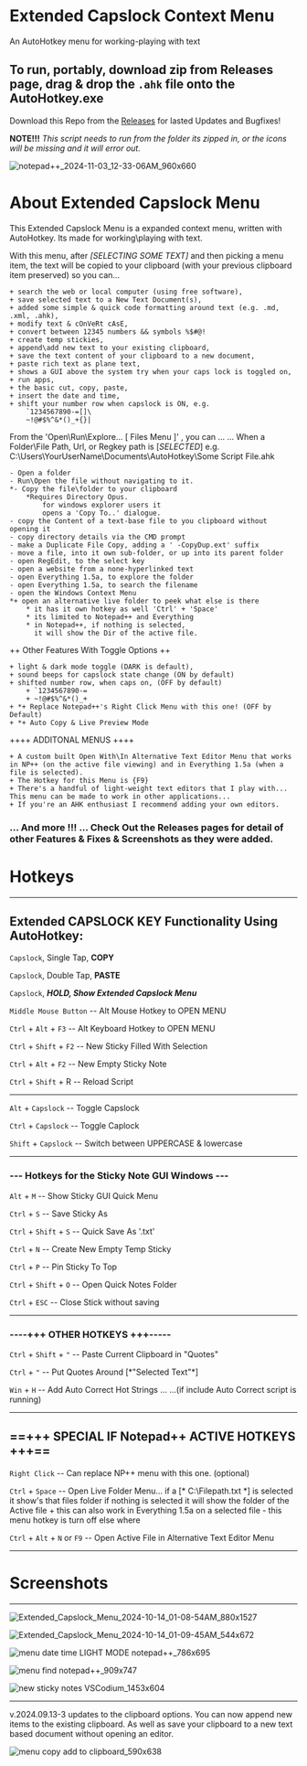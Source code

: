 # Extended Capslock Context Menu
An AutoHotkey menu for working-playing with text

## To run, portably, download zip from Releases page, drag & drop the `.ahk` file onto the AutoHotkey.exe

Download this Repo from the [Releases](https://github.com/indigofairyx/Extended_Capslock_Context_Menu/releases) for lasted Updates and Bugfixes!

**NOTE!!!** *This script needs to run from the folder its zipped in, or the icons will be missing and it will error out.*

![notepad++_2024-11-03_12-33-06AM_960x660](https://github.com/user-attachments/assets/787b8ccf-cc80-4655-8fb0-dcfdaad91ee4)


# About Extended Capslock Menu

This Extended Capslock Menu is a expanded context menu, written with AutoHotkey.
Its made for working\playing with text.

With this menu, after *[SELECTING SOME TEXT]* and then picking a menu item, the text will be copied to your clipboard (with your previous clipboard item preserved) so you can...

	+ search the web or local computer (using free software),
	+ save selected text to a New Text Document(s),
	+ added some simple & quick code formatting around text (e.g. .md, .xml, .ahk),
	+ modify text & cOnVeRt cAsE,
 	+ convert between 12345 numbers && symbols %$#@!
	+ create temp stickies,
	+ append\add new text to your existing clipboard,
	+ save the text content of your clipboard to a new document,
	+ paste rich text as plane text,
	+ shows a GUI above the system try when your caps lock is toggled on,
	+ run apps,
	+ the basic cut, copy, paste,
	+ insert the date and time,
	+ shift your number row when capslock is ON, e.g.
		`1234567890-=[]\
		~!@#$%^&*()_+{}|


From the 'Open\Run\Explore...     [ Files Menu ]' , you can ...
... When a Folder\File Path, Url, or Regkey path is [*SELECTED*]
e.g. C:\Users\YourUserName\Documents\AutoHotkey\Some Script File.ahk

	- Open a folder
	- Run\Open the file without navigating to it.
	*- Copy the file\folder to your clipboard
		*Requires Directory Opus.
			for windows explorer users it
			opens a 'Copy To..' dialogue.
	- copy the Content of a text-base file to you clipboard without opening it
	- copy directory details via the CMD prompt
	- make a Duplicate File Copy, adding a ' -CopyDup.ext' suffix
	- move a file, into it own sub-folder, or up into its parent folder
	- open RegEdit, to the select key
	- open a website from a none-hyperlinked text
	- open Everything 1.5a, to explore the folder
	- open Everything 1.5a, to search the filename
	- open the Windows Context Menu
	*+ open an alternative live folder to peek what else is there
		* it has it own hotkey as well 'Ctrl' + 'Space'
		* its limited to Notepad++ and Everything
		* in Notepad++, if nothing is selected,
		  it will show the Dir of the active file.

++ Other Features With Toggle Options ++

	+ light & dark mode toggle (DARK is default),
	+ sound beeps for capslock state change (ON by default)
	+ shifted number row, when caps on, (OFF by default)
		+ `1234567890-=
		+ ~!@#$%^&*()_+
	+ *+ Replace Notepad++'s Right Click Menu with this one! (OFF by Default)
	+ *+ Auto Copy & Live Preview Mode

++++ ADDITONAL MENUS ++++

	+ A custom built Open With\In Alternative Text Editor Menu that works in NP++ (on the active file viewing) and in Everything 1.5a (when a file is selected).
	+ The Hotkey for this Menu is {F9}
	+ There's a handful of light-weight text editors that I play with... This menu can be made to work in other applications...
	+ If you're an AHK enthusiast I recommend adding your own editors.


### ... And more !!! ... Check Out the Releases pages for detail of other Features & Fixes & Screenshots as they were added.


# Hotkeys
***


## Extended CAPSLOCK KEY Functionality Using AutoHotkey:

`Capslock`, Single Tap, **COPY**

`Capslock`, Double Tap, **PASTE**

`Capslock`, ***HOLD, Show Extended Capslock Menu***

`Middle Mouse Button` -- Alt Mouse Hotkey to OPEN MENU

`Ctrl` + `Alt` + `F3` -- Alt Keyboard Hotkey to OPEN MENU

`Ctrl` + `Shift` + `F2` -- New Sticky Filled With Selection
  
`Ctrl` + `Alt` + `F2` -- New Empty Sticky Note
  
`Ctrl` + `Shift` + R -- Reload Script
  
--------------------------------------------------

`Alt` + `Capslock` -- Toggle Capslock

`Ctrl` + `Capslock` -- Toggle Caplock

`Shift` + `Capslock` -- Switch between UPPERCASE & lowercase

--------------------------------------------------

### --- Hotkeys for the Sticky Note GUI Windows ---

`Alt` + `M` -- Show Sticky GUI Quick Menu

`Ctrl` + `S` -- Save Sticky As

`Ctrl` + `Shift` + `S` -- Quick Save As '.txt'

`Ctrl` + `N` -- Create New Empty Temp Sticky

`Ctrl` + `P` -- Pin Sticky To Top

`Ctrl` + `Shift` + `O` -- Open Quick Notes Folder

`Ctrl` + `ESC` -- Close Stick without saving

**************************************************

### ----+++ OTHER HOTKEYS +++-----

`Ctrl` + `Shift` + `"` -- Paste Current Clipboard in "Quotes"

`Ctrl` + `"` -- Put Quotes Around \[\*"Selected Text"\*]
 
`Win` + `H` -- Add Auto Correct Hot Strings ...
		 ...(if include Auto Correct script is running)
		 
--------------------------------------------------

## ==+++ SPECIAL IF Notepad++ ACTIVE HOTKEYS +++==

`Right Click` -- Can replace NP++ menu with this one. (optional)

`Ctrl` + `Space` -- Open Live Folder Menu...
	if a \[* C:\Filepath.txt \*] is selected it show's that files folder
	if nothing is selected it will show the folder of the Active file
	+ this can also work in Everything 1.5a on a selected file
	- this menu hotkey is turn off else where
 
`Ctrl` + `Alt` + `N` or `F9` -- Open Active File in Alternative Text Editor Menu

***


# Screenshots
***

![Extended_Capslock_Menu_2024-10-14_01-08-54AM_880x1527](https://github.com/user-attachments/assets/033ab52f-60ff-44c8-96ff-9ce3bd26de8f)

![Extended_Capslock_Menu_2024-10-14_01-09-45AM_544x672](https://github.com/user-attachments/assets/a458c45f-6844-45fa-a1b0-03feb308c3a1)

![menu date time LIGHT MODE notepad++_786x695](https://github.com/user-attachments/assets/e41cd97d-df7b-4358-97e1-e9fa3ea443ab)

![menu find notepad++_909x747](https://github.com/user-attachments/assets/f4f975f5-c17a-487a-ba15-985adb041ecf)

![new sticky notes VSCodium_1453x604](https://github.com/user-attachments/assets/e37ea6ac-1d60-4d2e-874c-4060bdf5572b)




***

v.2024.09.13-3 updates to the clipboard options. You can now append new items to the existing clipboard. As well as save your clipboard to a new text based document without opening an editor. 


![menu copy add to clipboard_590x638](https://github.com/user-attachments/assets/bb542dea-0c4d-4778-a98c-2a99a7e2eed5)


